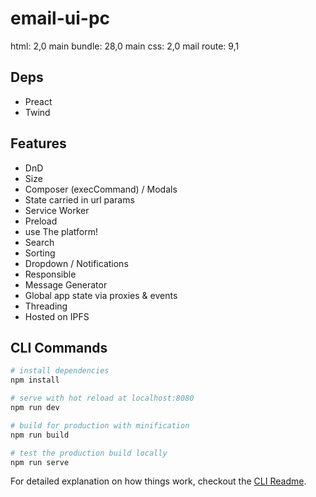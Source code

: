 # email-ui-pc

html: 2,0
main bundle: 28,0
main css: 2,0
mail route: 9,1

## Deps

- Preact
- Twind

## Features

- DnD
- Size
- Composer (execCommand) / Modals
- State carried in url params
- Service Worker
- Preload
- use The platform!
- Search
- Sorting
- Dropdown / Notifications
- Responsible
- Message Generator
- Global app state via proxies & events
- Threading
- Hosted on IPFS

## CLI Commands

``` bash
# install dependencies
npm install

# serve with hot reload at localhost:8080
npm run dev

# build for production with minification
npm run build

# test the production build locally
npm run serve
```

For detailed explanation on how things work, checkout the [CLI Readme](https://github.com/developit/preact-cli/blob/master/README.md).
